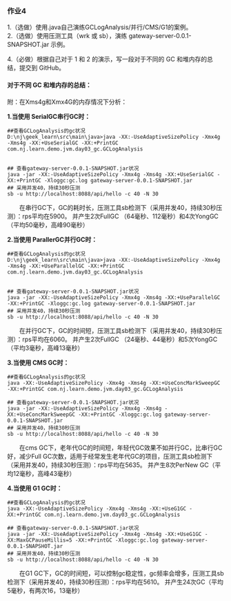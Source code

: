 ### 作业4
1.（选做）使用.java自己演练GCLogAnalysis/并行/CMS/G1的案例。  
2.（选做）使用压测工具（wrk 或 sb），演练 gateway-server-0.0.1-SNAPSHOT.jar 示例。  

4.（必做）根据自己对于 1 和 2 的演示，写一段对于不同的 GC 和堆内存的总结，提交到 GitHub。

#### 对于不同 GC 和堆内存的总结：
附：在Xms4g和Xmx4G的内存情况下分析：  

**1.当使用 SerialGC串行GC时：**
```shell
##查看GCLogAnalysis的gc状况 
D:\nj\geek_learn\src\main\java>java -XX:-UseAdaptiveSizePolicy -Xmx4g -Xms4g -XX:+UseSerialGC -XX:+PrintGC com.nj.learn.demo.jvm.day03_gc.GCLogAnalysis


## 查看gateway-server-0.0.1-SNAPSHOT.jar状况
java -jar -XX:-UseAdaptiveSizePolicy -Xmx4g -Xms4g -XX:+UseSerialGC -XX:+PrintGC -Xloggc:gc.log gateway-server-0.0.1-SNAPSHOT.jar
## 采用并发40，持续30秒压测
sb -u http://localhost:8088/api/hello -c 40 -N 30
```
&emsp;&emsp;在串行GC下，GC的耗时长，压测工具sb检测下（采用并发40，持续30秒压测）：rps平均在5900。
并产生2次FullGC （64毫秒、112毫秒）和4次YongGC（平均50毫秒，高峰90毫秒）

**2.当使用 ParallerGC并行GC时：**  
```shell
##查看GCLogAnalysis的gc状况
D:\nj\geek_learn\src\main\java>java -XX:-UseAdaptiveSizePolicy -Xmx4g -Xms4g -XX:+UseParallelGC -XX:+PrintGC com.nj.learn.demo.jvm.day03_gc.GCLogAnalysis


## 查看gateway-server-0.0.1-SNAPSHOT.jar状况
java -jar -XX:-UseAdaptiveSizePolicy -Xmx4g -Xms4g -XX:+UseParallelGC -XX:+PrintGC -Xloggc:gc.log gateway-server-0.0.1-SNAPSHOT.jar
## 采用并发40，持续30秒压测
sb -u http://localhost:8088/api/hello -c 40 -N 30
```
&emsp;&emsp;在并行GC下，GC的时间短，压测工具sb检测下（采用并发40，持续30秒压测）：rps平均在6060。
并产生2次FullGC （24毫秒、44毫秒）和5次YongGC（平均3毫秒，高峰13毫秒）

**3.当使用 CMS GC时：**  
```shell
##查看GCLogAnalysis的gc状况
java -XX:-UseAdaptiveSizePolicy -Xmx4g -Xms4g -XX:+UseConcMarkSweepGC -XX:+PrintGC com.nj.learn.demo.jvm.day03_gc.GCLogAnalysis

## 查看gateway-server-0.0.1-SNAPSHOT.jar状况
java -jar -XX:-UseAdaptiveSizePolicy -Xmx4g -Xms4g -XX:+UseConcMarkSweepGC -XX:+PrintGC -Xloggc:gc.log gateway-server-0.0.1-SNAPSHOT.jar
## 采用并发40，持续30秒压测
sb -u http://localhost:8088/api/hello -c 40 -N 30
```
&emsp;&emsp;在cms GC下，老年代GC的时间短，年轻代GC效果不如并行GC，比串行GC好，减少Full GC次数，适用于经常发生老年代GC的项目，压测工具sb检测下（采用并发40，持续30秒压测）：rps平均在5635。
并产生8次PerNew GC（平均12毫秒，高峰43毫秒）

**4.当使用 G1 GC时：**  
```shell
##查看GCLogAnalysis的gc状况
java -XX:-UseAdaptiveSizePolicy -Xmx4g -Xms4g -XX:+UseG1GC -XX:+PrintGC com.nj.learn.demo.jvm.day03_gc.GCLogAnalysis

## 查看gateway-server-0.0.1-SNAPSHOT.jar状况
java -jar -XX:-UseAdaptiveSizePolicy -Xmx4g -Xms4g -XX:+UseG1GC -XX:MaxGCPauseMillis=5 -XX:+PrintGC -Xloggc:gc.log gateway-server-0.0.1-SNAPSHOT.jar
## 采用并发40，持续30秒压测
sb -u http://localhost:8088/api/hello -c 40 -N 30
```
&emsp;&emsp;在G1 GC下，GC的时间短，可以控制gc稳定性，gc频率会增多，压测工具sb检测下（采用并发40，持续30秒压测）：rps平均在5610。
并产生24次GC（平均5毫秒，有两次16，13毫秒）


    